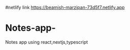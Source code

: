 #netlify link
https://beamish-marzipan-73d5f7.netlify.app
# Notes-app-
Notes app using react,nextjs,typescript
